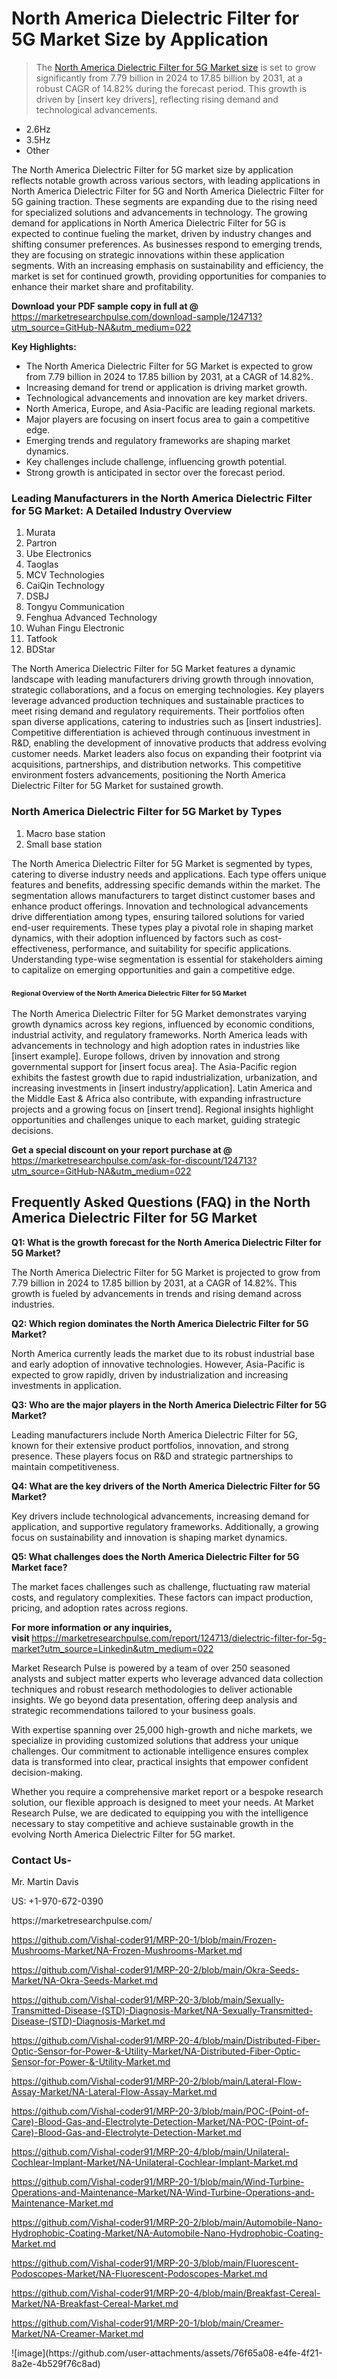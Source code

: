 <h1>North America Dielectric Filter for 5G Market&nbsp;Size by Application</h1><blockquote><p>The <a href="https://marketresearchpulse.com/download-sample/124713?utm_source=GitHub-NA&amp;utm_medium=022">North America Dielectric Filter for 5G Market size</a> is set to grow significantly from 7.79 billion in 2024 to 17.85 billion by 2031, at a robust CAGR of 14.82% during the forecast period. This growth is driven by [insert key drivers], reflecting rising demand and technological advancements.</p></blockquote><ul><li>2.6Hz<li> 3.5Hz<li> Other</li></ul><p>The North America Dielectric Filter for 5G market size by application reflects notable growth across various sectors, with leading applications in North America Dielectric Filter for 5G and North America Dielectric Filter for 5G gaining traction. These segments are expanding due to the rising need for specialized solutions and advancements in technology. The growing demand for applications in North America Dielectric Filter for 5G is expected to continue fueling the market, driven by industry changes and shifting consumer preferences. As businesses respond to emerging trends, they are focusing on strategic innovations within these application segments. With an increasing emphasis on sustainability and efficiency, the market is set for continued growth, providing opportunities for companies to enhance their market share and profitability.</p><p><strong>Download your PDF sample copy in full at @ </strong><a href="https://marketresearchpulse.com/download-sample/124713?utm_source=GitHub-NA&amp;utm_medium=022">https://marketresearchpulse.com/download-sample/124713?utm_source=GitHub-NA&amp;utm_medium=022</a></p><p><strong>Key Highlights: </strong></p><ul><li>The North America Dielectric Filter for 5G Market is expected to grow from 7.79 billion in 2024 to 17.85 billion by 2031, at a CAGR of 14.82%.</li><li>Increasing demand for trend or application is driving market growth.</li><li>Technological advancements and innovation are key market drivers.</li><li>North America, Europe, and Asia-Pacific are leading regional markets.</li><li>Major players are focusing on insert focus area to gain a competitive edge.</li><li>Emerging trends and regulatory frameworks are shaping market dynamics.</li><li>Key challenges include challenge, influencing growth potential.</li><li>Strong growth is anticipated in sector over the forecast period.</li></ul><h3>Leading Manufacturers in the North America Dielectric Filter for 5G Market: A Detailed Industry Overview</h3><ol><li>Murata</li><li>Partron</li><li>Ube Electronics</li><li>Taoglas</li><li>MCV Technologies</li><li>CaiQin Technology</li><li>DSBJ</li><li>Tongyu Communication</li><li>Fenghua Advanced Technology</li><li>Wuhan Fingu Electronic</li><li>Tatfook</li><li>BDStar</li></ol><div class="flex max-w-full flex-col flex-grow"><div class="min-h-8 text-message flex w-full flex-col items-end gap-2 whitespace-normal break-words [.text-message+&amp;]:mt-5" dir="auto" data-message-author-role="assistant" data-message-id="fd8432e4-4910-450d-b182-61b7bfb0a01f" data-message-model-slug="gpt-4o"><div class="flex w-full flex-col gap-1 empty:hidden first:pt-[3px]"><div class="markdown prose w-full break-words dark:prose-invert light"><p>The North America Dielectric Filter for 5G Market features a dynamic landscape with leading manufacturers driving growth through innovation, strategic collaborations, and a focus on emerging technologies. Key players leverage advanced production techniques and sustainable practices to meet rising demand and regulatory requirements. Their portfolios often span diverse applications, catering to industries such as [insert industries]. Competitive differentiation is achieved through continuous investment in R&amp;D, enabling the development of innovative products that address evolving customer needs. Market leaders also focus on expanding their footprint via acquisitions, partnerships, and distribution networks. This competitive environment fosters advancements, positioning the North America Dielectric Filter for 5G Market for sustained growth.</p></div></div></div></div><h3>North America Dielectric Filter for 5G Market by Types</h3><ol><li>Macro base station<li> Small base station</li></ol><div class="flex max-w-full flex-col flex-grow"><div class="min-h-8 text-message flex w-full flex-col items-end gap-2 whitespace-normal break-words [.text-message+&amp;]:mt-5" dir="auto" data-message-author-role="assistant" data-message-id="084470be-0bb7-4664-bddf-5156b4f41249" data-message-model-slug="gpt-4o-mini"><div class="flex w-full flex-col gap-1 empty:hidden first:pt-[3px]"><div class="markdown prose w-full break-words dark:prose-invert light"><p>The North America Dielectric Filter for 5G Market is segmented by types, catering to diverse industry needs and applications. Each type offers unique features and benefits, addressing specific demands within the market. The segmentation allows manufacturers to target distinct customer bases and enhance product offerings. Innovation and technological advancements drive differentiation among types, ensuring tailored solutions for varied end-user requirements. These types play a pivotal role in shaping market dynamics, with their adoption influenced by factors such as cost-effectiveness, performance, and suitability for specific applications. Understanding type-wise segmentation is essential for stakeholders aiming to capitalize on emerging opportunities and gain a competitive edge.</p></div></div></div></div><h3><span style="font-size: 11px;">Regional Overview of the North America Dielectric Filter for 5G Market</span></h3><div class="flex max-w-full flex-col flex-grow"><div class="min-h-8 text-message flex w-full flex-col items-end gap-2 whitespace-normal break-words [.text-message+&amp;]:mt-5" dir="auto" data-message-author-role="assistant" data-message-id="e9038762-ce64-4e30-91c9-9bd413514231" data-message-model-slug="gpt-4o-mini"><div class="flex w-full flex-col gap-1 empty:hidden first:pt-[3px]"><div class="markdown prose w-full break-words dark:prose-invert light"><p>The North America Dielectric Filter for 5G Market demonstrates varying growth dynamics across key regions, influenced by economic conditions, industrial activity, and regulatory frameworks. North America leads with advancements in technology and high adoption rates in industries like [insert example]. Europe follows, driven by innovation and strong governmental support for [insert focus area]. The Asia-Pacific region exhibits the fastest growth due to rapid industrialization, urbanization, and increasing investments in [insert industry/application]. Latin America and the Middle East &amp; Africa also contribute, with expanding infrastructure projects and a growing focus on [insert trend]. Regional insights highlight opportunities and challenges unique to each market, guiding strategic decisions.</p></div></div></div></div><p><strong>Get a special discount on your report purchase at @ </strong><a href="https://marketresearchpulse.com/ask-for-discount/124713?utm_source=GitHub-NA&amp;utm_medium=022">https://marketresearchpulse.com/ask-for-discount/124713?utm_source=GitHub-NA&amp;utm_medium=022</a></p><h2>Frequently Asked Questions (FAQ) in the North America Dielectric Filter for 5G Market</h2><p><strong>Q1: What is the growth forecast for the North America Dielectric Filter for 5G Market?</strong></p><p>The North America Dielectric Filter for 5G Market is projected to grow from 7.79 billion in 2024 to 17.85 billion by 2031, at a CAGR of 14.82%. This growth is fueled by advancements in trends and rising demand across industries.</p><p><strong>Q2: Which region dominates the North America Dielectric Filter for 5G Market?</strong></p><p>North America currently leads the market due to its robust industrial base and early adoption of innovative technologies. However, Asia-Pacific is expected to grow rapidly, driven by industrialization and increasing investments in application.</p><p><strong>Q3: Who are the major players in the North America Dielectric Filter for 5G Market?</strong></p><p>Leading manufacturers include North America Dielectric Filter for 5G, known for their extensive product portfolios, innovation, and strong presence. These players focus on R&amp;D and strategic partnerships to maintain competitiveness.</p><p><strong>Q4: What are the key drivers of the North America Dielectric Filter for 5G Market?</strong></p><p>Key drivers include technological advancements, increasing demand for application, and supportive regulatory frameworks. Additionally, a growing focus on sustainability and innovation is shaping market dynamics.</p><p><strong>Q5: What challenges does the North America Dielectric Filter for 5G Market face?</strong></p><p>The market faces challenges such as challenge, fluctuating raw material costs, and regulatory complexities. These factors can impact production, pricing, and adoption rates across regions.</p><p><strong>For more information or any inquiries, visit&nbsp;</strong><a href="https://marketresearchpulse.com/report/124713/dielectric-filter-for-5g-market?utm_source=Linkedin&utm_medium=022">https://marketresearchpulse.com/report/124713/dielectric-filter-for-5g-market?utm_source=Linkedin&utm_medium=022</a></p><p>Market Research Pulse is powered by a team of over 250 seasoned analysts and subject matter experts who leverage advanced data collection techniques and robust research methodologies to deliver actionable insights. We go beyond data presentation, offering deep analysis and strategic recommendations tailored to your business goals.</p><p>With expertise spanning over 25,000 high-growth and niche markets, we specialize in providing customized solutions that address your unique challenges. Our commitment to actionable intelligence ensures complex data is transformed into clear, practical insights that empower confident decision-making.</p><p>Whether you require a comprehensive market report or a bespoke research solution, our flexible approach is designed to meet your needs. At Market Research Pulse, we are dedicated to equipping you with the intelligence necessary to stay competitive and achieve sustainable growth in the evolving North America Dielectric Filter for 5G market.</p><h3><strong>Contact Us-</strong></h3><p>Mr. Martin Davis</p><p>US: +1-970-672-0390</p><p>https://marketresearchpulse.com/</p><p><a href="https://github.com/Vishal-coder91/MRP-20-1/blob/main/Frozen-Mushrooms-Market/NA-Frozen-Mushrooms-Market.md">https://github.com/Vishal-coder91/MRP-20-1/blob/main/Frozen-Mushrooms-Market/NA-Frozen-Mushrooms-Market.md</a></p><p><a href="https://github.com/Vishal-coder91/MRP-20-2/blob/main/Okra-Seeds-Market/NA-Okra-Seeds-Market.md">https://github.com/Vishal-coder91/MRP-20-2/blob/main/Okra-Seeds-Market/NA-Okra-Seeds-Market.md</a></p><p><a href="https://github.com/Vishal-coder91/MRP-20-3/blob/main/Sexually-Transmitted-Disease-(STD)-Diagnosis-Market/NA-Sexually-Transmitted-Disease-(STD)-Diagnosis-Market.md">https://github.com/Vishal-coder91/MRP-20-3/blob/main/Sexually-Transmitted-Disease-(STD)-Diagnosis-Market/NA-Sexually-Transmitted-Disease-(STD)-Diagnosis-Market.md</a></p><p><a href="https://github.com/Vishal-coder91/MRP-20-4/blob/main/Distributed-Fiber-Optic-Sensor-for-Power-&-Utility-Market/NA-Distributed-Fiber-Optic-Sensor-for-Power-&-Utility-Market.md">https://github.com/Vishal-coder91/MRP-20-4/blob/main/Distributed-Fiber-Optic-Sensor-for-Power-&-Utility-Market/NA-Distributed-Fiber-Optic-Sensor-for-Power-&-Utility-Market.md</a></p><p><a href="https://github.com/Vishal-coder91/MRP-20-2/blob/main/Lateral-Flow-Assay-Market/NA-Lateral-Flow-Assay-Market.md">https://github.com/Vishal-coder91/MRP-20-2/blob/main/Lateral-Flow-Assay-Market/NA-Lateral-Flow-Assay-Market.md</a></p><p><a href="https://github.com/Vishal-coder91/MRP-20-3/blob/main/POC-(Point-of-Care)-Blood-Gas-and-Electrolyte-Detection-Market/NA-POC-(Point-of-Care)-Blood-Gas-and-Electrolyte-Detection-Market.md">https://github.com/Vishal-coder91/MRP-20-3/blob/main/POC-(Point-of-Care)-Blood-Gas-and-Electrolyte-Detection-Market/NA-POC-(Point-of-Care)-Blood-Gas-and-Electrolyte-Detection-Market.md</a></p><p><a href="https://github.com/Vishal-coder91/MRP-20-4/blob/main/Unilateral-Cochlear-Implant-Market/NA-Unilateral-Cochlear-Implant-Market.md">https://github.com/Vishal-coder91/MRP-20-4/blob/main/Unilateral-Cochlear-Implant-Market/NA-Unilateral-Cochlear-Implant-Market.md</a></p><p><a href="https://github.com/Vishal-coder91/MRP-20-1/blob/main/Wind-Turbine-Operations-and-Maintenance-Market/NA-Wind-Turbine-Operations-and-Maintenance-Market.md">https://github.com/Vishal-coder91/MRP-20-1/blob/main/Wind-Turbine-Operations-and-Maintenance-Market/NA-Wind-Turbine-Operations-and-Maintenance-Market.md</a></p><p><a href="https://github.com/Vishal-coder91/MRP-20-2/blob/main/Automobile-Nano-Hydrophobic-Coating-Market/NA-Automobile-Nano-Hydrophobic-Coating-Market.md">https://github.com/Vishal-coder91/MRP-20-2/blob/main/Automobile-Nano-Hydrophobic-Coating-Market/NA-Automobile-Nano-Hydrophobic-Coating-Market.md</a></p><p><a href="https://github.com/Vishal-coder91/MRP-20-3/blob/main/Fluorescent-Podoscopes-Market/NA-Fluorescent-Podoscopes-Market.md">https://github.com/Vishal-coder91/MRP-20-3/blob/main/Fluorescent-Podoscopes-Market/NA-Fluorescent-Podoscopes-Market.md</a></p><p><a href="https://github.com/Vishal-coder91/MRP-20-4/blob/main/Breakfast-Cereal-Market/NA-Breakfast-Cereal-Market.md">https://github.com/Vishal-coder91/MRP-20-4/blob/main/Breakfast-Cereal-Market/NA-Breakfast-Cereal-Market.md</a></p><p><a href="https://github.com/Vishal-coder91/MRP-20-1/blob/main/Creamer-Market/NA-Creamer-Market.md">https://github.com/Vishal-coder91/MRP-20-1/blob/main/Creamer-Market/NA-Creamer-Market.md</a></p>
![image](https://github.com/user-attachments/assets/76f65a08-e4fe-4f21-8a2e-4b529f76c8ad)
